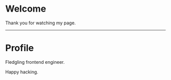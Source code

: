 # Welcome

Thank you for watching my page.

---

# Profile

Fledgling frontend engineer.

Happy hacking.
